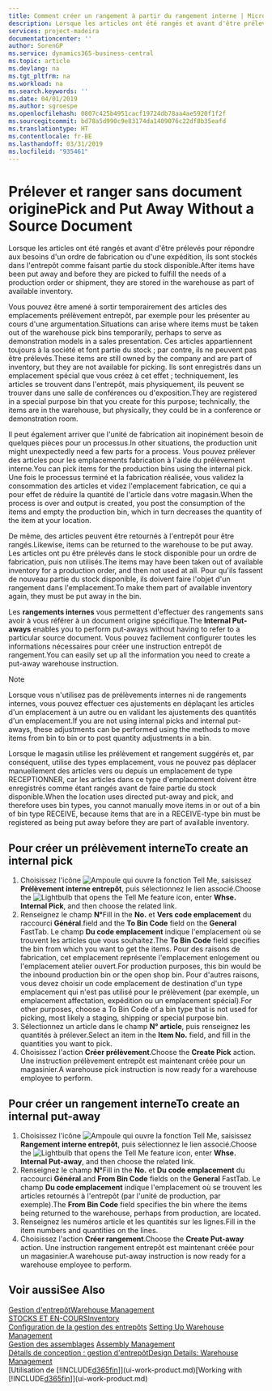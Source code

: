 ```yaml
---
title: Comment créer un rangement à partir du rangement interne | Microsoft Docs
description: Lorsque les articles ont été rangés et avant d'être prélevés pour répondre aux besoins d'un ordre de fabrication ou d'une expédition, ils sont stockés dans l'entrepôt comme faisant partie du stock disponible.
services: project-madeira
documentationcenter: ''
author: SorenGP
ms.service: dynamics365-business-central
ms.topic: article
ms.devlang: na
ms.tgt_pltfrm: na
ms.workload: na
ms.search.keywords: ''
ms.date: 04/01/2019
ms.author: sgroespe
ms.openlocfilehash: 0807c425b4951cacf19724db78aa4ae5920f1f2f
ms.sourcegitcommit: bd78a5d990c9e83174da1409076c22df8b35eafd
ms.translationtype: HT
ms.contentlocale: fr-BE
ms.lasthandoff: 03/31/2019
ms.locfileid: "935461"
---
```

# <a name="pick-and-put-away-without-a-source-document"></a><span data-ttu-id="4b1fe-103">Prélever et ranger sans document origine</span><span class="sxs-lookup"><span data-stu-id="4b1fe-103">Pick and Put Away Without a Source Document</span></span>
<span data-ttu-id="4b1fe-104">Lorsque les articles ont été rangés et avant d'être prélevés pour répondre aux besoins d'un ordre de fabrication ou d'une expédition, ils sont stockés dans l'entrepôt comme faisant partie du stock disponible.</span><span class="sxs-lookup"><span data-stu-id="4b1fe-104">After items have been put away and before they are picked to fulfill the needs of a production order or shipment, they are stored in the warehouse as part of available inventory.</span></span>  

<span data-ttu-id="4b1fe-105">Vous pouvez être amené à sortir temporairement des articles des emplacements prélèvement entrepôt, par exemple pour les présenter au cours d'une argumentation.</span><span class="sxs-lookup"><span data-stu-id="4b1fe-105">Situations can arise where items must be taken out of the warehouse pick bins temporarily, perhaps to serve as demonstration models in a sales presentation.</span></span> <span data-ttu-id="4b1fe-106">Ces articles appartiennent toujours à la société et font partie du stock ; par contre, ils ne peuvent pas être prélevés.</span><span class="sxs-lookup"><span data-stu-id="4b1fe-106">These items are still owned by the company and are part of inventory, but they are not available for picking.</span></span> <span data-ttu-id="4b1fe-107">Ils sont enregistrés dans un emplacement spécial que vous créez à cet effet ; techniquement, les articles se trouvent dans l'entrepôt, mais physiquement, ils peuvent se trouver dans une salle de conférences ou d'exposition.</span><span class="sxs-lookup"><span data-stu-id="4b1fe-107">They are registered in a special purpose bin that you create for this purpose; technically, the items are in the warehouse, but physically, they could be in a conference or demonstration room.</span></span>  

<span data-ttu-id="4b1fe-108">Il peut également arriver que l'unité de fabrication ait inopinément besoin de quelques pièces pour un processus.</span><span class="sxs-lookup"><span data-stu-id="4b1fe-108">In other situations, the production unit might unexpectedly need a few parts for a process.</span></span> <span data-ttu-id="4b1fe-109">Vous pouvez prélever des articles pour les emplacements fabrication à l'aide du prélèvement interne.</span><span class="sxs-lookup"><span data-stu-id="4b1fe-109">You can pick items for the production bins using the internal pick.</span></span> <span data-ttu-id="4b1fe-110">Une fois le processus terminé et la fabrication réalisée, vous validez la consommation des articles et videz l'emplacement fabrication, ce qui a pour effet de réduire la quantité de l'article dans votre magasin.</span><span class="sxs-lookup"><span data-stu-id="4b1fe-110">When the process is over and output is created, you post the consumption of the items and empty the production bin, which in turn decreases the quantity of the item at your location.</span></span>  

<span data-ttu-id="4b1fe-111">De même, des articles peuvent être retournés à l'entrepôt pour être rangés.</span><span class="sxs-lookup"><span data-stu-id="4b1fe-111">Likewise, items can be returned to the warehouse to be put away.</span></span> <span data-ttu-id="4b1fe-112">Les articles ont pu être prélevés dans le stock disponible pour un ordre de fabrication, puis non utilisés.</span><span class="sxs-lookup"><span data-stu-id="4b1fe-112">The items may have been taken out of available inventory for a production order, and then not used at all.</span></span> <span data-ttu-id="4b1fe-113">Pour qu'ils fassent de nouveau partie du stock disponible, ils doivent faire l'objet d'un rangement dans l'emplacement.</span><span class="sxs-lookup"><span data-stu-id="4b1fe-113">To make them part of available inventory again, they must be put away in the bin.</span></span>  

<span data-ttu-id="4b1fe-114">Les **rangements internes** vous permettent d'effectuer des rangements sans avoir à vous référer à un document origine spécifique.</span><span class="sxs-lookup"><span data-stu-id="4b1fe-114">The **Internal Put-aways** enables you to perform put-aways without having to refer to a particular source document.</span></span> <span data-ttu-id="4b1fe-115">Vous pouvez facilement configurer toutes les informations nécessaires pour créer une instruction entrepôt de rangement.</span><span class="sxs-lookup"><span data-stu-id="4b1fe-115">You can easily set up all the information you need to create a put-away warehouse instruction.</span></span>  

> [!NOTE]  
>  <span data-ttu-id="4b1fe-116">Lorsque vous n'utilisez pas de prélèvements internes ni de rangements internes, vous pouvez effectuer ces ajustements en déplaçant les articles d'un emplacement à un autre ou en validant les ajustements des quantités d'un emplacement.</span><span class="sxs-lookup"><span data-stu-id="4b1fe-116">If you are not using internal picks and internal put-aways, these adjustments can be performed using the methods to move items from bin to bin or to post quantity adjustments in a bin.</span></span>  
>   
>  <span data-ttu-id="4b1fe-117">Lorsque le magasin utilise les prélèvement et rangement suggérés et, par conséquent, utilise des types emplacement, vous ne pouvez pas déplacer manuellement des articles vers ou depuis un emplacement de type RECEPTIONNER, car les articles dans ce type d'emplacement doivent être enregistrés comme étant rangés avant de faire partie du stock disponible.</span><span class="sxs-lookup"><span data-stu-id="4b1fe-117">When the location uses directed put-away and pick, and therefore uses bin types, you cannot manually move items in or out of a bin of bin type RECEIVE, because items that are in a RECEIVE-type bin must be registered as being put away before they are part of available inventory.</span></span>  

## <a name="to-create-an-internal-pick"></a><span data-ttu-id="4b1fe-118">Pour créer un prélèvement interne</span><span class="sxs-lookup"><span data-stu-id="4b1fe-118">To create an internal pick</span></span>  
1.  <span data-ttu-id="4b1fe-119">Choisissez l'icône ![Ampoule qui ouvre la fonction Tell Me](media/ui-search/search_small.png "Dites-moi ce que vous voulez faire"), saisissez **Prélèvement interne entrepôt**, puis sélectionnez le lien associé.</span><span class="sxs-lookup"><span data-stu-id="4b1fe-119">Choose the ![Lightbulb that opens the Tell Me feature](media/ui-search/search_small.png "Tell me what you want to do") icon, enter **Whse. Internal Pick**, and then choose the related link.</span></span>  
2.  <span data-ttu-id="4b1fe-120">Renseignez le champ **N°**</span><span class="sxs-lookup"><span data-stu-id="4b1fe-120">Fill in the **No.**</span></span> <span data-ttu-id="4b1fe-121">et **Vers code emplacement** du raccourci **Général**.</span><span class="sxs-lookup"><span data-stu-id="4b1fe-121">field and the **To Bin Code** field on the **General** FastTab.</span></span> <span data-ttu-id="4b1fe-122">Le champ **Du code emplacement** indique l'emplacement où se trouvent les articles que vous souhaitez.</span><span class="sxs-lookup"><span data-stu-id="4b1fe-122">The **To Bin Code** field specifies the bin from which you want to get the items.</span></span> <span data-ttu-id="4b1fe-123">Pour des raisons de fabrication, cet emplacement représente l'emplacement enlogement ou l'emplacement atelier ouvert.</span><span class="sxs-lookup"><span data-stu-id="4b1fe-123">For production purposes, this bin would be the inbound production bin or the open shop bin.</span></span> <span data-ttu-id="4b1fe-124">Pour d'autres raisons, vous devez choisir un code emplacement de destination d'un type emplacement qui n'est pas utilisé pour le prélèvement (par exemple, un emplacement affectation, expédition ou un emplacement spécial).</span><span class="sxs-lookup"><span data-stu-id="4b1fe-124">For other purposes, choose a To Bin Code of a bin type that is not used for picking, most likely a staging, shipping or special purpose bin.</span></span>  
3.  <span data-ttu-id="4b1fe-125">Sélectionnez un article dans le champ **N° article**, puis renseignez les quantités à prélever.</span><span class="sxs-lookup"><span data-stu-id="4b1fe-125">Select an item in the **Item No.** field, and fill in the quantities you want to pick.</span></span>  
4. <span data-ttu-id="4b1fe-126">Choisissez l'action **Créer prélèvement**.</span><span class="sxs-lookup"><span data-stu-id="4b1fe-126">Choose the **Create Pick** action.</span></span> <span data-ttu-id="4b1fe-127">Une instruction prélèvement entrepôt est maintenant créée pour un magasinier.</span><span class="sxs-lookup"><span data-stu-id="4b1fe-127">A warehouse pick instruction is now ready for a warehouse employee to perform.</span></span>  

## <a name="to-create-an-internal-put-away"></a><span data-ttu-id="4b1fe-128">Pour créer un rangement interne</span><span class="sxs-lookup"><span data-stu-id="4b1fe-128">To create an internal put-away</span></span>  
1.  <span data-ttu-id="4b1fe-129">Choisissez l'icône ![Ampoule qui ouvre la fonction Tell Me](media/ui-search/search_small.png "Dites-moi ce que vous voulez faire"), saisissez **Rangement interne entrepôt**, puis sélectionnez le lien associé.</span><span class="sxs-lookup"><span data-stu-id="4b1fe-129">Choose the ![Lightbulb that opens the Tell Me feature](media/ui-search/search_small.png "Tell me what you want to do") icon, enter **Whse. Internal Put-away**, and then choose the related link.</span></span>  
2.  <span data-ttu-id="4b1fe-130">Renseignez le champ **N°**</span><span class="sxs-lookup"><span data-stu-id="4b1fe-130">Fill in the **No.**</span></span> <span data-ttu-id="4b1fe-131">et **Du code emplacement** du raccourci **Général**.</span><span class="sxs-lookup"><span data-stu-id="4b1fe-131">and **From Bin Code** fields on the **General** FastTab.</span></span> <span data-ttu-id="4b1fe-132">Le champ **Du code emplacement** indique l'emplacement où se trouvent les articles retournés à l'entrepôt (par l'unité de production, par exemple).</span><span class="sxs-lookup"><span data-stu-id="4b1fe-132">The **From Bin Code** field specifies the bin where the items being returned to the warehouse, perhaps from production, are located.</span></span>  
3.  <span data-ttu-id="4b1fe-133">Renseignez les numéros article et les quantités sur les lignes.</span><span class="sxs-lookup"><span data-stu-id="4b1fe-133">Fill in the item numbers and quantities on the lines.</span></span>  
4.  <span data-ttu-id="4b1fe-134">Choisissez l'action **Créer rangement**.</span><span class="sxs-lookup"><span data-stu-id="4b1fe-134">Choose the **Create Put-away** action.</span></span> <span data-ttu-id="4b1fe-135">Une instruction rangement entrepôt est maintenant créée pour un magasinier.</span><span class="sxs-lookup"><span data-stu-id="4b1fe-135">A warehouse put-away instruction is now ready for a warehouse employee to perform.</span></span>  

## <a name="see-also"></a><span data-ttu-id="4b1fe-136">Voir aussi</span><span class="sxs-lookup"><span data-stu-id="4b1fe-136">See Also</span></span>  
[<span data-ttu-id="4b1fe-137">Gestion d'entrepôt</span><span class="sxs-lookup"><span data-stu-id="4b1fe-137">Warehouse Management</span></span>](warehouse-manage-warehouse.md)  
[<span data-ttu-id="4b1fe-138">STOCKS ET EN-COURS</span><span class="sxs-lookup"><span data-stu-id="4b1fe-138">Inventory</span></span>](inventory-manage-inventory.md)  
<span data-ttu-id="4b1fe-139">[Configuration de la gestion des entrepôts](warehouse-setup-warehouse.md)   </span><span class="sxs-lookup"><span data-stu-id="4b1fe-139">[Setting Up Warehouse Management](warehouse-setup-warehouse.md)   </span></span>  
<span data-ttu-id="4b1fe-140">[Gestion des assemblages](assembly-assemble-items.md)  </span><span class="sxs-lookup"><span data-stu-id="4b1fe-140">[Assembly Management](assembly-assemble-items.md)  </span></span>  
[<span data-ttu-id="4b1fe-141">Détails de conception : gestion d'entrepôt</span><span class="sxs-lookup"><span data-stu-id="4b1fe-141">Design Details: Warehouse Management</span></span>](design-details-warehouse-management.md)  
<span data-ttu-id="4b1fe-142">[Utilisation de [!INCLUDE[d365fin](includes/d365fin_md.md)]](ui-work-product.md)</span><span class="sxs-lookup"><span data-stu-id="4b1fe-142">[Working with [!INCLUDE[d365fin](includes/d365fin_md.md)]](ui-work-product.md)</span></span>
